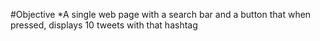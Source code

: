 #Objective
*A single web page with a search bar and a button that when pressed, displays 10 tweets with that hashtag
